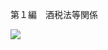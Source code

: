 第１編　酒税法等関係

![](https://www.nta.go.jp/tmp/2e0e5d92-1129-42ab-876e-1e3326d5c79b/images/3571253f9d783d575600ecda6a26bd175b3475a17dd0f61c05da6e74d844016b.jpg)